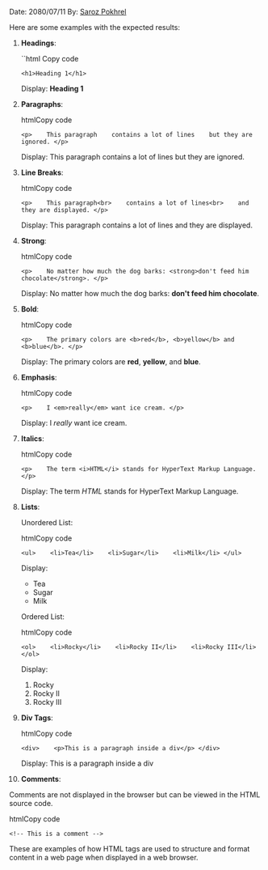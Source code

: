 Date: 2080/07/11
By: [Saroz Pokhrel](https://www.sarozpokhrel.com.np)

Here are some examples with the expected  results:

1. **Headings**:
    
    ``html Copy code
    
    `<h1>Heading 1</h1>`
    
    Display: **Heading 1**
    
2. **Paragraphs**:
    
    htmlCopy code
    
    `<p>    This paragraph    contains a lot of lines    but they are ignored. </p>`
    
    Display: This paragraph contains a lot of lines but they are ignored.
    
3. **Line Breaks**:
    
    htmlCopy code
    
    `<p>    This paragraph<br>    contains a lot of lines<br>    and they are displayed. </p>`
    
    Display: This paragraph contains a lot of lines 
                   and they are displayed.
    
4. **Strong**:
    
    htmlCopy code
    
    `<p>    No matter how much the dog barks: <strong>don't feed him chocolate</strong>. </p>`
    
    Display: No matter how much the dog barks: **don't feed him chocolate**.
    
5. **Bold**:
    
    htmlCopy code
    
    `<p>    The primary colors are <b>red</b>, <b>yellow</b> and <b>blue</b>. </p>`
    
    Display: The primary colors are **red**, **yellow**, and **blue**.
    
6. **Emphasis**:
    
    htmlCopy code
    
    `<p>    I <em>really</em> want ice cream. </p>`
    
    Display: I _really_ want ice cream.
    
7. **Italics**:
    
    htmlCopy code
    
    `<p>    The term <i>HTML</i> stands for HyperText Markup Language. </p>`
    
    Display: The term _HTML_ stands for HyperText Markup Language.
    
8. **Lists**:
    
    Unordered List:
    
    htmlCopy code
    
    `<ul>    <li>Tea</li>    <li>Sugar</li>    <li>Milk</li> </ul>`
    
    Display:
    
    - Tea
    - Sugar
    - Milk
    
    Ordered List:
    
    htmlCopy code
    
    `<ol>    <li>Rocky</li>    <li>Rocky II</li>    <li>Rocky III</li> </ol>`
    
    Display:
    
    1. Rocky
    2. Rocky II
    3. Rocky III
9. **Div Tags**:
    
    htmlCopy code
    
    `<div>    <p>This is a paragraph inside a div</p> </div>`
    
    Display: This is a paragraph inside a div
    
10. **Comments**:
    

Comments are not displayed in the browser but can be viewed in the HTML source code.

htmlCopy code

`<!-- This is a comment -->`

These are examples of how HTML tags are used to structure and format content in a web page when displayed in a web browser.